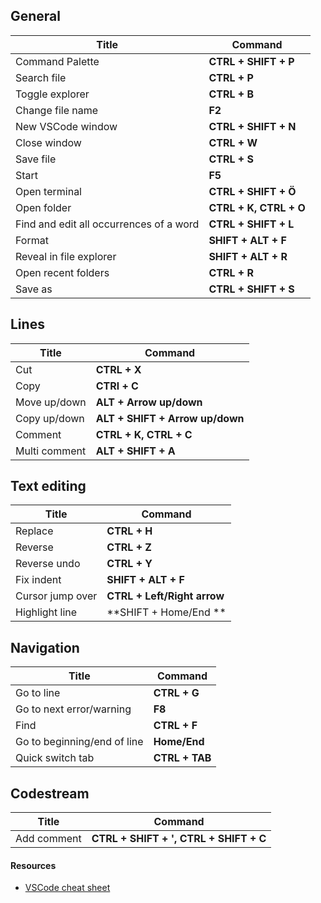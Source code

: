 ## General
| Title                                   | Command                |
| --------------------------------------- | ---------------------- |
| Command Palette                         | **CTRL + SHIFT + P**   |
| Search file                             | **CTRL + P**           |
| Toggle explorer                         | **CTRL + B**           |
| Change file name                        | **F2**                 |
| New VSCode window                       | **CTRL + SHIFT + N**   |
| Close window                            | **CTRL + W**           |
| Save file                               | **CTRL + S**           |
| Start                                   | **F5**                 |
| Open terminal                           | **CTRL + SHIFT + Ö**   |
| Open folder                             | **CTRL + K, CTRL + O** |
| Find and edit all occurrences of a word | **CTRL + SHIFT + L**   |
| Format                                  | **SHIFT + ALT + F**    |
| Reveal in file explorer                 | **SHIFT + ALT + R**    |
| Open recent folders                     | **CTRL + R**           |
| Save as                                 | **CTRL + SHIFT + S**   |

##  Lines 
| Title         | Command                         |
| ------------- | ------------------------------- |
| Cut           | **CTRL + X**                    |
| Copy          | **CTRl + C**                    |
| Move up/down  | **ALT + Arrow up/down**         |
| Copy up/down  | **ALT + SHIFT + Arrow up/down** |
| Comment       | **CTRL + K, CTRL + C**          |
| Multi comment | **ALT + SHIFT + A**             |

##  Text editing
| Title            | Command                     |
| ---------------- | --------------------------- |
| Replace          | **CTRL + H**                |
| Reverse          | **CTRL + Z**                |
| Reverse undo     | **CTRL + Y**                |
| Fix indent       | **SHIFT + ALT + F**         |
| Cursor jump over | **CTRL + Left/Right arrow** |
| Highlight line   | **SHIFT + Home/End **       |

## Navigation
 | Title                       | Command        |
 | --------------------------- | -------------- |
 | Go to line                  | **CTRL + G**   |
 | Go to next error/warning    | **F8**         |
 | Find                        | **CTRL + F**   |
 | Go to beginning/end of line | **Home/End**   |
 | Quick switch tab            | **CTRL + TAB** |

 ## Codestream
 | Title       | Command                                |
 | ----------- | -------------------------------------- |
 | Add comment | **CTRL + SHIFT + ', CTRL + SHIFT + C** |

#### Resources
- [VSCode cheat sheet](https://code.visualstudio.com/shortcuts/keyboard-shortcuts-windows.pdf)



